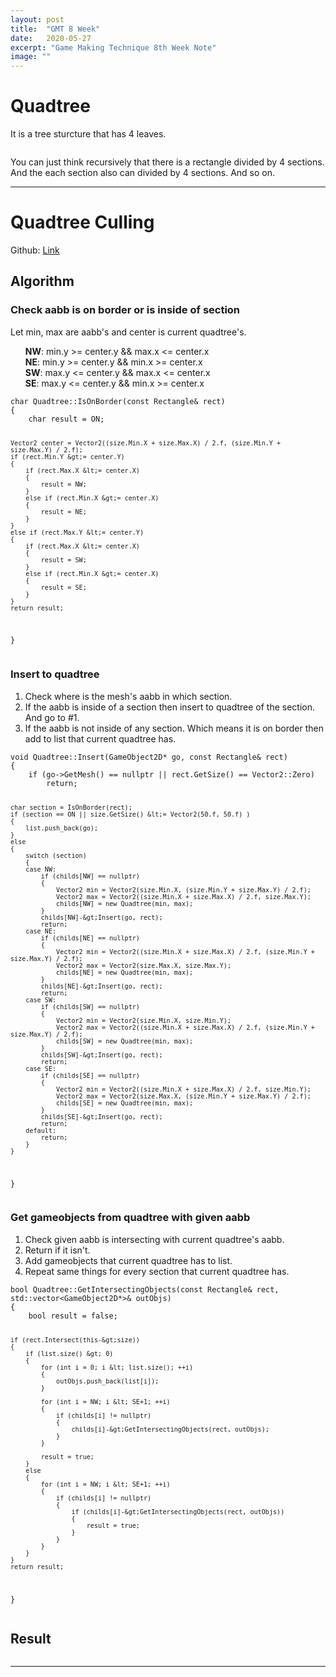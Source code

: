 ```yaml
---
layout: post
title:  "GMT 8 Week"
date:   2020-05-27
excerpt: "Game Making Technique 8th Week Note"
image: ""
---
```


# Quadtree
It is a tree sturcture that has 4 leaves.<br>
<p><span class="image img"><img src="{{ "https://upload.wikimedia.org/wikipedia/commons/thumb/a/a0/Quad_tree_bitmap.svg/380px-Quad_tree_bitmap.svg.png" | absolute_url }}" alt="" /></span></p>
You can just think recursively that there is a rectangle divided by 4 sections. And the each section also can divided by 4 sections. And so on.

<hr/>

# Quadtree Culling
Github: <a href="https://github.com/shi1252/SoftRendererBook/tree/454d598a722b77e884c3591aac752512e6c4dfcd">Link</a>

## Algorithm
<h3>Check aabb is on border or is inside of section</h3>
Let min, max are aabb's and center is current quadtree's.
<ul>
	<b>NW</b>: min.y >= center.y && max.x <= center.x<br>
	<b>NE</b>: min.y >= center.y && min.x >= center.x<br>
	<b>SW</b>: max.y <= center.y && max.x <= center.x<br>
	<b>SE</b>: max.y <= center.y && min.x >= center.x
</ul>
<pre><code>char Quadtree::IsOnBorder(const Rectangle& rect)
{
	char result = ON;

	Vector2 center = Vector2((size.Min.X + size.Max.X) / 2.f, (size.Min.Y + size.Max.Y) / 2.f);
	if (rect.Min.Y &gt;= center.Y)
	{
		if (rect.Max.X &lt;= center.X)
		{
			result = NW;
		}
		else if (rect.Min.X &gt;= center.X)
		{
			result = NE;
		}
	}
	else if (rect.Max.Y &lt;= center.Y)
	{
		if (rect.Max.X &lt;= center.X)
		{
			result = SW;
		}
		else if (rect.Min.X &gt;= center.X)
		{
			result = SE;
		}
	}
	return result;
}
</code></pre>

<h3>Insert to quadtree</h3>
<ol>
	<li>Check where is the mesh's aabb in which section.</li>
	<li>If the aabb is inside of a section then insert to quadtree of the section. And go to #1.</li>
	<li>If the aabb is not inside of any section. Which means it is on border then add to list that current quadtree has.</li>
</ol>
<pre><code>void Quadtree::Insert(GameObject2D* go, const Rectangle& rect)
{
	if (go-&gt;GetMesh() == nullptr || rect.GetSize() == Vector2::Zero)
		return;

	char section = IsOnBorder(rect);
	if (section == ON || size.GetSize() &lt;= Vector2(50.f, 50.f) )
	{
 		list.push_back(go);
	}
	else
	{
		switch (section)
		{
		case NW:
			if (childs[NW] == nullptr)
			{
				Vector2 min = Vector2(size.Min.X, (size.Min.Y + size.Max.Y) / 2.f);
				Vector2 max = Vector2((size.Min.X + size.Max.X) / 2.f, size.Max.Y);
				childs[NW] = new Quadtree(min, max);
			}
			childs[NW]-&gt;Insert(go, rect);
			return;
		case NE:
			if (childs[NE] == nullptr)
			{
				Vector2 min = Vector2((size.Min.X + size.Max.X) / 2.f, (size.Min.Y + size.Max.Y) / 2.f);
				Vector2 max = Vector2(size.Max.X, size.Max.Y);
				childs[NE] = new Quadtree(min, max);
			}
			childs[NE]-&gt;Insert(go, rect);
			return;
		case SW:
			if (childs[SW] == nullptr)
			{
				Vector2 min = Vector2(size.Min.X, size.Min.Y);
				Vector2 max = Vector2((size.Min.X + size.Max.X) / 2.f, (size.Min.Y + size.Max.Y) / 2.f);
				childs[SW] = new Quadtree(min, max);
			}
			childs[SW]-&gt;Insert(go, rect);
			return;
		case SE:
			if (childs[SE] == nullptr)
			{
				Vector2 min = Vector2((size.Min.X + size.Max.X) / 2.f, size.Min.Y);
				Vector2 max = Vector2(size.Max.X, (size.Min.Y + size.Max.Y) / 2.f);
				childs[SE] = new Quadtree(min, max);
			}
			childs[SE]-&gt;Insert(go, rect);
			return;
		default:
			return;
		}
	}
}</code></pre>

<h3>Get gameobjects from quadtree with given aabb</h3>
<ol>
	<li>Check given aabb is intersecting with current quadtree's aabb.</li>
	<li>Return if it isn't.</li>
	<li>Add gameobjects that current quadtree has to list.</li>
	<li>Repeat same things for every section that current quadtree has.</li>
</ol>
<pre><code>bool Quadtree::GetIntersectingObjects(const Rectangle& rect, std::vector&lt;GameObject2D*&gt;& outObjs)
{
	bool result = false;

	if (rect.Intersect(this-&gt;size))
	{
		if (list.size() &gt; 0)
		{
			for (int i = 0; i &lt; list.size(); ++i)
			{
				outObjs.push_back(list[i]);
			}

			for (int i = NW; i &lt; SE+1; ++i)
			{
				if (childs[i] != nullptr)
				{
					childs[i]-&gt;GetIntersectingObjects(rect, outObjs);
				}
			}

			result = true;
		}
		else
		{
			for (int i = NW; i &lt; SE+1; ++i)
			{
				if (childs[i] != nullptr)
				{
					if (childs[i]-&gt;GetIntersectingObjects(rect, outObjs))
					{
						result = true;
					}
				}
			}
		}
	}
	return result;
}</code></pre>

## Result
<p><span class="image img"><img src="{{ "/Images/GMT_Week8_Result.gif" | absolute_url }}" alt="" /></span></p>

<hr/>

